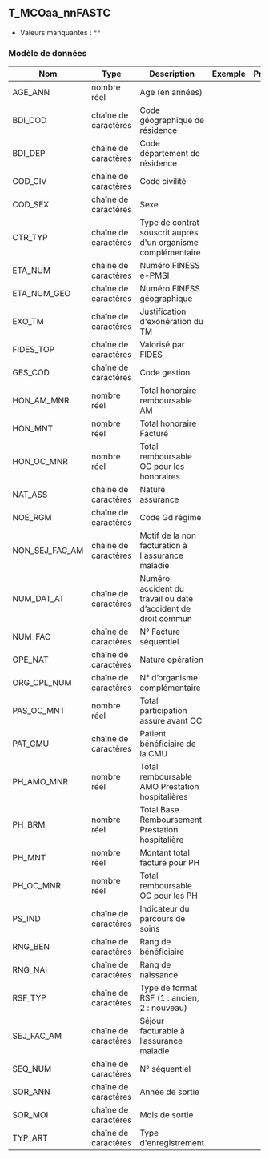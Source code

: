 <!-- SPDX-License-Identifier: MPL-2.0 -->
## T_MCOaa_nnFASTC

- Valeurs manquantes : `""`

### Modèle de données

|Nom|Type|Description|Exemple|Propriétés|
|-|-|-|-|-|
|AGE_ANN|nombre réel|Age (en années)|||
|BDI_COD|chaîne de caractères|Code géographique de résidence|||
|BDI_DEP|chaîne de caractères|Code département de résidence|||
|COD_CIV|chaîne de caractères|Code civilité |||
|COD_SEX|chaîne de caractères|Sexe |||
|CTR_TYP|chaîne de caractères|Type de contrat souscrit auprès d'un organisme complémentaire|||
|ETA_NUM|chaîne de caractères|Numéro FINESS e-PMSI|||
|ETA_NUM_GEO|chaîne de caractères|Numéro FINESS géographique|||
|EXO_TM|chaîne de caractères|Justification d'exonération du TM |||
|FIDES_TOP|chaîne de caractères|Valorisé par FIDES|||
|GES_COD|chaîne de caractères|Code gestion|||
|HON_AM_MNR|nombre réel|Total honoraire remboursable AM |||
|HON_MNT|nombre réel|Total honoraire Facturé |||
|HON_OC_MNR|nombre réel|Total remboursable OC pour les honoraires |||
|NAT_ASS|chaîne de caractères|Nature assurance |||
|NOE_RGM|chaîne de caractères|Code Gd régime |||
|NON_SEJ_FAC_AM|chaîne de caractères|Motif de la non facturation à l'assurance maladie|||
|NUM_DAT_AT|chaîne de caractères|Numéro accident du travail ou date d’accident de droit commun|||
|NUM_FAC|chaîne de caractères|N° Facture séquentiel|||
|OPE_NAT|chaîne de caractères|Nature opération |||
|ORG_CPL_NUM|chaîne de caractères|N° d’organisme complémentaire|||
|PAS_OC_MNT|nombre réel|Total participation assuré avant OC |||
|PAT_CMU|chaîne de caractères|Patient bénéficiaire de la CMU|||
|PH_AMO_MNR|nombre réel|Total remboursable AMO Prestation hospitalières |||
|PH_BRM|nombre réel|Total Base Remboursement Prestation hospitalière |||
|PH_MNT|nombre réel|Montant total facturé pour PH |||
|PH_OC_MNR|nombre réel|Total remboursable OC pour les PH |||
|PS_IND|chaîne de caractères|Indicateur du parcours de soins|||
|RNG_BEN|chaîne de caractères|Rang de bénéficiaire|||
|RNG_NAI|chaîne de caractères|Rang de naissance|||
|RSF_TYP|chaîne de caractères|Type de format RSF (1 : ancien, 2 : nouveau)|||
|SEJ_FAC_AM|chaîne de caractères|Séjour facturable à l’assurance maladie|||
|SEQ_NUM|chaîne de caractères|N° séquentiel|||
|SOR_ANN|chaîne de caractères|Année de sortie|||
|SOR_MOI|chaîne de caractères|Mois de sortie|||
|TYP_ART|chaîne de caractères|Type d'enregistrement|||
